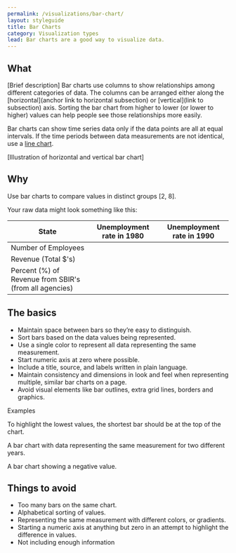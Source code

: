 ```yaml
---
permalink: /visualizations/bar-chart/
layout: styleguide
title: Bar Charts
category: Visualization types
lead: Bar charts are a good way to visualize data.
---
```


## What
[Brief description] Bar charts use columns to show relationships among different categories of data. The columns can be arranged either along the [horizontal](anchor link to horizontal subsection) or [vertical](link to subsection) axis. Sorting the bar chart from higher to lower (or lower to higher) values can help people see those relationships more easily.

Bar charts can show time series data only if the data points are all at equal intervals. If the time periods between data measurements are not identical, use a [line chart](link).

[Illustration of horizontal and vertical bar chart]

## Why
Use bar charts to compare values in distinct groups [2, 8].

Your raw data might look something like this:

| State                                                  | Unemployment rate in 1980 | Unemployment rate in 1990    |
|--------------------------------------------------------|---------------------------|------------------------------|
| Number of Employees                                    |                           |                              |
| Revenue (Total $'s)                                    |                           |                              |
| Percent (%) of Revenue from SBIR's (from all agencies) |                           |                              |


## The basics
- Maintain space between bars so they’re easy to distinguish.
- Sort bars based on the data values being represented.
- Use a single color to represent all data representing the same measurement.
- Start numeric axis at zero where possible.
- Include a title, source, and labels written in plain language.
- Maintain consistency and dimensions in look and feel when representing multiple, similar bar charts on a page.
- Avoid visual elements like bar outlines, extra grid lines, borders and graphics.

Examples

To highlight the lowest values, the shortest bar should be at the top of the chart.


A bar chart with data representing the same measurement for two different years.


A bar chart showing a negative value.


## Things to avoid
- Too many bars on the same chart.
- Alphabetical sorting of values.
- Representing the same measurement with different colors, or gradients.
- Starting a numeric axis at anything but zero in an attempt to highlight the difference in values.
- Not including enough information



